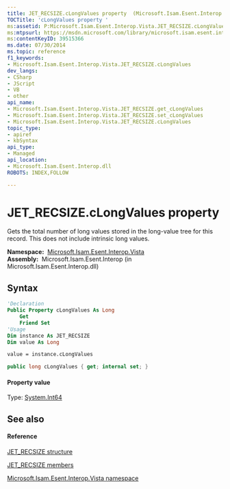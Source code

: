 ```yaml
---
title: JET_RECSIZE.cLongValues property  (Microsoft.Isam.Esent.Interop.Vista)
TOCTitle: 'cLongValues property '
ms:assetid: P:Microsoft.Isam.Esent.Interop.Vista.JET_RECSIZE.cLongValues
ms:mtpsurl: https://msdn.microsoft.com/library/microsoft.isam.esent.interop.vista.jet_recsize.clongvalues(v=EXCHG.10)
ms:contentKeyID: 39515366
ms.date: 07/30/2014
ms.topic: reference
f1_keywords:
- Microsoft.Isam.Esent.Interop.Vista.JET_RECSIZE.cLongValues
dev_langs:
- CSharp
- JScript
- VB
- other
api_name: 
- Microsoft.Isam.Esent.Interop.Vista.JET_RECSIZE.get_cLongValues
- Microsoft.Isam.Esent.Interop.Vista.JET_RECSIZE.set_cLongValues
- Microsoft.Isam.Esent.Interop.Vista.JET_RECSIZE.cLongValues
topic_type: 
- apiref
- kbSyntax
api_type: 
- Managed
api_location: 
- Microsoft.Isam.Esent.Interop.dll
ROBOTS: INDEX,FOLLOW

---
```


# JET_RECSIZE.cLongValues property

Gets the total number of long values stored in the long-value tree for this record. This does not include intrinsic long values.

**Namespace:**  [Microsoft.Isam.Esent.Interop.Vista](hh558039\(v=exchg.10\).md)  
**Assembly:**  Microsoft.Isam.Esent.Interop (in Microsoft.Isam.Esent.Interop.dll)

## Syntax

``` vb
'Declaration
Public Property cLongValues As Long
    Get
    Friend Set
'Usage
Dim instance As JET_RECSIZE
Dim value As Long

value = instance.cLongValues
```

``` csharp
public long cLongValues { get; internal set; }
```

#### Property value

Type: [System.Int64](https://docs.microsoft.com/dotnet/api/system.int64?redirectedfrom=MSDN)  

## See also

#### Reference

[JET_RECSIZE structure](hh557010\(v=exchg.10\).md)

[JET_RECSIZE members](hh557127\(v=exchg.10\).md)

[Microsoft.Isam.Esent.Interop.Vista namespace](hh558039\(v=exchg.10\).md)

